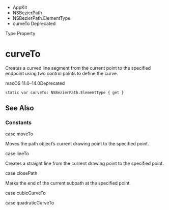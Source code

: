 

- AppKit
- NSBezierPath
- NSBezierPath.ElementType
-  curveTo Deprecated

Type Property

# curveTo

Creates a curved line segment from the current point to the specified endpoint using two control points to define the curve.

macOS 11.0–14.0Deprecated

``` source
static var curveTo: NSBezierPath.ElementType { get }
```

## See Also

### Constants

case moveTo

Moves the path object’s current drawing point to the specified point.

case lineTo

Creates a straight line from the current drawing point to the specified point.

case closePath

Marks the end of the current subpath at the specified point.

case cubicCurveTo

case quadraticCurveTo

